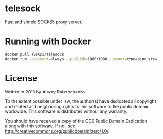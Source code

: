 # telesock

Fast and simple SOCKS5 proxy server.

# Running with Docker

```sh
docker pull aleksi/telesock
docker run --restart=always --publish=1080:1080 --mount=type=bind,src=`pwd`/telesock.yaml,dst=/telesock.yaml --name=telesock aleksi/telesock
```

# License

Written in 2018 by Alexey Palazhchenko.

To the extent possible under law, the author(s) have dedicated all copyright and related and neighboring rights
to this software to the public domain worldwide. This software is distributed without any warranty.

You should have received a copy of the CC0 Public Domain Dedication along with this software.
If not, see <http://creativecommons.org/publicdomain/zero/1.0/>.
